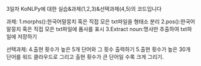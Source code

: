 3일차 KoNLPy에 대한 실습&과제(1,2,3)&선택과제(4,5)의 코드입니다

과제:
1.morphs():한국어말뭉치 혹은 직접  모은 txt파일을 형태소 분리
2.pos():한국어말뭉치 혹은 직접  모은 txt파일에 품사를 표시
3.Extract noun:명사만 추출하여 txt파일에 저장하기

선택과제:
4.출현 횟수가 높은 5개 단어와 그 횟수 출력하기
5.출현 횟수가 높은 30개 단어를 워드 클라우드로 그리고 출현 횟수가 큰 단어일 수록 크게 그리기.
